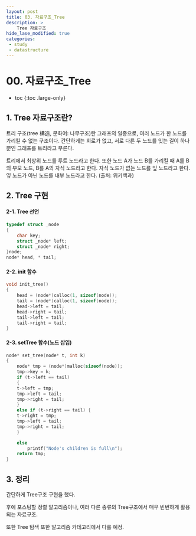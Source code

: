 ```yaml
---
layout: post
title: 03. 자료구조_Tree
description: >
    Tree 자료구조
hide_lase_modified: true
categories:
 - study
 - datastructure
---
```


<script async src="https://pagead2.googlesyndication.com/pagead/js/adsbygoogle.js?client=ca-pub-8919104066540378"
     crossorigin="anonymous"></script>
     
# 00. 자료구조_Tree

* toc
{:toc .large-only}

## 1. Tree 자료구조란?

트리 구조(tree 構造, 문화어: 나무구조)란 그래프의 일종으로, 여러 노드가 한 노드를 가리킬 수 없는 구조이다. 간단하게는 회로가 없고, 서로 다른 두 노드를 잇는 길이 하나뿐인 그래프를 트리라고 부른다.

트리에서 최상위 노드를 루트 노드라고 한다. 또한 노드 A가 노드 B를 가리킬 때 A를 B의 부모 노드, B를 A의 자식 노드라고 한다. 자식 노드가 없는 노드를 잎 노드라고 한다. 잎 노드가 아닌 노드를 내부 노드라고 한다.
(출처: 위키백과)

## 2. Tree 구현
#### 2-1. Tree 선언
~~~cpp
typedef struct _node
{
	char key;
	struct _node* left;
	struct _node* right;
}node;
node* head, * tail;
~~~

#### 2-2. init 함수
~~~cpp
void init_tree()
{
	head = (node*)calloc(1, sizeof(node));
	tail = (node*)calloc(1, sizeof(node));
	head->left = tail;
	head->right = tail;
	tail->left = tail;
	tail->right = tail;
}
~~~

#### 2-3. setTree 함수(노드 삽입)
~~~cpp
node* set_tree(node* t, int k)
{
	node* tmp = (node*)malloc(sizeof(node));
	tmp->key = k;
	if (t->left == tail)
	{
	t->left = tmp;
	tmp->left = tail;
	tmp->right = tail;
	}
	else if (t->right == tail) {
	t->right = tmp;
	tmp->left = tail;
	tmp->right = tail;
	}

	else
		printf("Node's children is full\n");
	return tmp;
}
~~~

## 3. 정리

간단하게 Tree구조 구현을 했다.

후에 포스팅할 정렬 알고리즘이나, 여러 다른 종류의 Tree구조에서 매우 빈번하게 활용되는 자료구조.

또한 Tree 탐색 또한 알고리즘 카테고리에서 다룰 예정.
